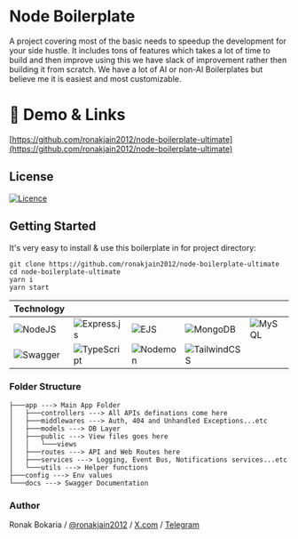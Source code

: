 # Node Boilerplate

A project covering most of the basic needs to speedup the development for your side hustle. It includes tons of features which takes a lot of time to build and then improve using this we have slack of improvement rather then building it from scratch. We have a lot of AI or non-AI Boilerplates but believe me it is easiest and most customizable.

# 🚀 Demo & Links

[https://github.com/ronakjain2012/node-boilerplate-ultimate](https://github.com/ronakjain2012/node-boilerplate-ultimate)

## License

[![Licence](https://img.shields.io/github/license/Ileriayo/markdown-badges?style=for-the-badge)](./LICENSE)


## Getting Started

It's very easy to install & use this boilerplate in for project directory:

    git clone https://github.com/ronakjain2012/node-boilerplate-ultimate
    cd node-boilerplate-ultimate
    yarn i 
    yarn start
 
| Technology | | | | |
|---|---|---|---|---|
| ![NodeJS](https://img.shields.io/badge/node.js-6DA55F?style=for-the-badge&logo=node.js&logoColor=white) | ![Express.js](https://img.shields.io/badge/express.js-%23404d59.svg?style=for-the-badge&logo=express&logoColor=%2361DAFB) | ![EJS](https://img.shields.io/badge/ejs-%23B4CA65.svg?style=for-the-badge&logo=ejs&logoColor=black) | ![MongoDB](https://img.shields.io/badge/MongoDB-%234ea94b.svg?style=for-the-badge&logo=mongodb&logoColor=white) | ![MySQL](https://img.shields.io/badge/mysql-4479A1.svg?style=for-the-badge&logo=mysql&logoColor=white) |
|![Swagger](https://img.shields.io/badge/-Swagger-%23Clojure?style=for-the-badge&logo=swagger&logoColor=white)|![TypeScript](https://img.shields.io/badge/typescript-%23007ACC.svg?style=for-the-badge&logo=typescript&logoColor=white)|![Nodemon](https://img.shields.io/badge/NODEMON-%23323330.svg?style=for-the-badge&logo=nodemon&logoColor=%BBDEAD)|![TailwindCSS](https://img.shields.io/badge/tailwindcss-%2338B2AC.svg?style=for-the-badge&logo=tailwind-css&logoColor=white)| |


### Folder Structure
```
├───app ---> Main App Folder
│   ├───controllers ---> All APIs definations come here
│   ├───middlewares ---> Auth, 404 and Unhandled Exceptions...etc
│   ├───models ---> DB Layer
│   ├───public ---> View files goes here
│   │   └───views
│   ├───routes ---> API and Web Routes here
│   ├───services ---> Logging, Event Bus, Notifications services...etc
│   └───utils ---> Helper functions
├───config ---> Env values
└───docs ---> Swagger Documentation
```

### Author

Ronak Bokaria / [@ronakjain2012](https://github.com/ronakjain2012) / [X.com](https://twitter.com/Ronak_bokaria) / [Telegram](https://t.me/ronakjain2012) 